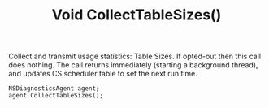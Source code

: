 ﻿---
uid: crmscript_ref_NSDiagnosticsAgent_CollectTableSizes
title: Void CollectTableSizes()
intellisense: NSDiagnosticsAgent.CollectTableSizes
keywords: NSDiagnosticsAgent, CollectTableSizes
so.topic: reference
---

Collect and transmit usage statistics: Table Sizes. If opted-out then this call does nothing. The call returns immediately (starting a background thread), and updates CS scheduler table to set the next run time.


```crmscript
NSDiagnosticsAgent agent;
agent.CollectTableSizes();
```

